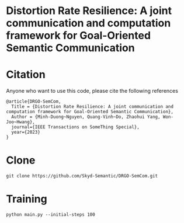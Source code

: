 # Distortion Rate Resilience: A joint communication and computation framework for Goal-Oriented Semantic Communication

# Citation
Anyone who want to use this code, please cite the following references
```
@article{DRGO-SemCom,
  Title = {Distortion Rate Resilience: A joint communication and computation framework for Goal-Oriented Semantic Communication},
  Author = {Minh-Duong~Nguyen, Quang-Vinh~Do, Zhaohui Yang, Won-Joo~Hwang},
  journal={IEEE Transactions on SomeThing Special},
  year={2023}
}
```

# Clone
```
git clone https://github.com/Skyd-Semantic/DRGO-SemCom.git
```

# Training
```commandline
python main.py --initial-steps 100
```

